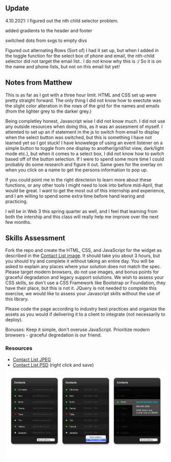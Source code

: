 ## Update
4.10.2021: I figured out the nth child selector problem.

added gradients to the header and footer

switched dots from svgs to empty divs

Figured out alternating Rows (Sort of) I had it set up, but when I added in the toggle function for the select box of phone and email, the nth-child selector did not target the email list.. I do not know why this is :/ So it is on the name and phone lists, but not on this email list yet!
## Notes from Matthew
This is as far as I got with a three hour limit. HTML and CSS set up were pretty straight forward. The only thing I did not know how to exectute was the slight color alteration in the rows of the grid for the names and emails (from the lighter grey to the darker grey.) 

Being completley honest, Javascript wise I did not know much. I did not use any outside resources when doing this, as it was an assesment of myself. I attemted to set up an if statement in the js to switch from email to display when the select button was switched, but this is something I have not learned yet so I got stuck! I have knowelege of using an event listener on a simple button to toggle from one display to another(grid/list view, dark/light mode etc.), but when it comes to a select box, I did not know how to switch based off of the button selection. If I were to spend some more time I could probably do some research and figure it out. Same goes for the overlay on when you click on a name to get the persons information to pop up.

If you could point me in the right directeion to learn more about these functions, or any other tools I might need to look into before mid-April, that would be great. I want to get the most out of this internship and experience, and I am willing to spend some extra time before hand learing and practicing.

I will be in Web 3 this spring quarter as well, and I feel that learning from both the intership and this class will really help me improve over the next few months.

## Skills Assessment

Fork the repo and create the HTML, CSS, and JavaScript for the widget as described in the [Contact List image](https://github.com/14four/skills-assessment/blob/master/contactListUpdated.jpg).  It should take you about 3 hours, but you should try and complete it without taking an entire day. You will be asked to explain any places where your solution does not match the spec.  Please target modern browsers, do not use images, and bonus points for graceful degradation and legacy support solutions.  We wish to assess your CSS skills, so don't use a CSS Framework like Bootstrap or Foundation, they have their place, but this is not it. JQuery is not needed to complete this exercise, we would like to assess your Javascript skills without the use of this library. 

Please code the page according to industry best practices and organize the assets as you would if delivering it to a client to integrate (not necessarily to deploy).

Bonuses: Keep it simple, don't overuse JavaScript.  Prioritize modern browsers - graceful degredation is our friend.

### Resources

* [Contact List JPEG](https://github.com/14four/skills-assessment/blob/master/contactListUpdated.jpg)
* [Contact List PSD](https://github.com/14four/skills-assessment/blob/master/contactListUpdated.psd?raw=true) (right click and save)

![Screen](https://github.com/14four/skills-assessment/raw/master/contactListUpdated.jpg)
